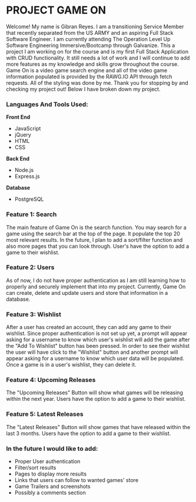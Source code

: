 # PROJECT GAME ON

Welcome! My name is Gibran Reyes. I am a transitioning Service Member that recently separated from the US ARMY and an aspiring Full Stack Software Engineer. I am currently attending The Operation Level Up Software Engineering Immersive/Bootcamp through Galvanize. This a project I am working on for the course and is my first Full Stack Application with CRUD functionality. It still needs a lot of work and I will continue to add more features as my knowledge and skills grow throughout the course. Game On is a video game search engine and all of the video game information populated is provided by the RAWG.IO API through fetch requests. All of the styling was done by me. Thank you for stopping by and checking my project out! Below I have broken down my project.

### Languages And Tools Used:
**Front End**
- JavaScript
- jQuery
- HTML
- CSS

**Back End**
- Node.js
- Express.js

**Database**
- PostgreSQL

### Feature 1: Search
The main feature of Game On is the search function. You may search for a game using the search bar at the top of the page. It populate the top 20 most relevant results. In the future, I plan to add a sort/filter function and also more pages that you can look through. User's have the option to add a game to their wishlist.

### Feature 2: Users
As of now, I do not have proper authentication as I am still learning how to properly and securely implement that into my project. Currently, Game On can create, delete and update users and store that information in a database. 

### Feature 3: Wishlist
After a user has created an account, they can add any game to their wishlist. Since proper authentication is not set up yet, a prompt will appear asking for a username to know which user's wishlist will add the game after the "Add To Wishlist" button has been pressed. In order to see their wishlist the user will have click to the "Wishlist" button and another prompt will appear asking for a username to know which user data will be populated. Once a game is in a user's wishlist, they can delete it.

### Feature 4: Upcoming Releases
The "Upcoming Releases" Button will show what games will be releasing within the next year. Users have the option to add a game to their wishlist.


### Feature 5: Latest Releases
The "Latest Releases" Button will show games that have released within the last 3 months. Users have the option to add a game to their wishlist.

### In the future I would like to add:
- Proper User authentication
- Filter/sort results
- Pages to display more results
- Links that users can follow to wanted games' store
- Game Trailers and screenshots
- Possibly a comments section






